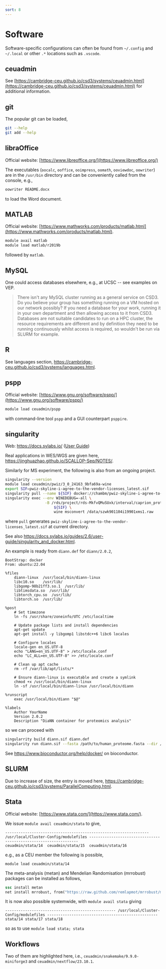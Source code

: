```yaml
---
sort: 8
---
```


# Software

Software-specific configurations can often be found from `~/.config` and `~/.local` or other `.*` locations such as `.vscode`.

## ceuadmin

See [https://cambridge-ceu.github.io/csd3/systems/ceuadmin.html](https://cambridge-ceu.github.io/csd3/systems/ceuadmin.html) for additional information.

## git

The popular git can be loaded,

```bash
git --help
git add --help
```

## libraOffice

Official website: [https://www.libreoffice.org/](https://www.libreoffice.org/)

The executables (`oocalc`, `ooffice`, `ooimpress`, `oomath`, `ooviewdoc`, `oowriter`) are in the `/usr/bin` directory and can be conveniently called from the console, e.g.,

```bash
oowriter README.docx
```

to load the Word document.

## MATLAB

Official website: [https://www.mathworks.com/products/matlab.html](https://www.mathworks.com/products/matlab.html).

```bash
module avail matlab
module load matlab/r2019b
```

followed by `matlab`.

## MySQL

One could access databases elsewhere, e.g., at UCSC -- see examples on VEP.

> There isn't any MySQL cluster running as a general service on CSD3. Do you believe your group has something running on a VM hosted on our network possibly? If you need a database for your work, running it in your own department and then allowing access to it from CSD3. Databases are not suitable candidates to run on a HPC cluster, the resource requirements are different and by definition they need to be running continuously whilst access is required, so wouldn't be run via SLURM for example.

## R

See languages section, <https://cambridge-ceu.github.io/csd3/systems/languages.html>.

## pspp

Official website: [https://www.gnu.org/software/pspp/](https://www.gnu.org/software/pspp/)

```bash
module load ceuadmin/pspp
```

with command-line tool `pspp` and a GUI counterpart `psppire`.

## singularity

Web: <https://docs.sylabs.io/> ([User Guide](https://docs.sylabs.io/guides/3.5/user-guide/index.html#))

Real applications in WES/WGS are given here, <https://jinghuazhao.github.io/SCALLOP-Seq/NOTES/>.

Similarly for MS experiment, the following is also from an ongoing project.

```bash
singularity --version
module load ceuadmin/pwiz/3_0_24163_9bfa69a-wine
export SIF=pwiz-skyline-i-agree-to-the-vendor-licenses_latest.sif
singularity pull --name ${SIF} docker://chambm/pwiz-skyline-i-agree-to-the-vendor-licenses
singularity exec --env WINEDEBUG=-all \
                  -B /rds/project/rds-MkfvQMuSUxk/interval/caprion_proteomics/spectral_library_ZWK/:/data \
                      ${SIF} \
                      wine msconvert /data/szwk901104i19901xms1.raw
```

where `pull` generates `pwiz-skyline-i-agree-to-the-vendor-licenses_latest.sif` at current directory.

See also <https://docs.sylabs.io/guides/2.6/user-guide/singularity_and_docker.html>.

An example is ready from `diann.def` for `diann/2.0.2`,

```
BootStrap: docker
From: ubuntu:22.04

%files
    diann-linux  /usr/local/bin/diann-linux
    libc10.so    /usr/lib/
    libgomp-98b21ff3.so.1  /usr/lib/
    libtimsdata.so  /usr/lib/
    libtorch_cpu.so  /usr/lib/
    libtorch.so  /usr/lib/

%post
    # Set timezone
    ln -fs /usr/share/zoneinfo/UTC /etc/localtime

    # Update package lists and install dependencies
    apt-get update
    apt-get install -y libgomp1 libstdc++6 libc6 locales

    # Configure locales
    locale-gen en_US.UTF-8
    echo "LANG=en_US.UTF-8" > /etc/locale.conf
    echo "LC_ALL=en_US.UTF-8" >> /etc/locale.conf

    # Clean up apt cache
    rm -rf /var/lib/apt/lists/*

    # Ensure diann-linux is executable and create a symlink
    chmod +x /usr/local/bin/diann-linux
    ln -sf /usr/local/bin/diann-linux /usr/local/bin/diann

%runscript
    exec /usr/local/bin/diann "$@"

%labels
    Author YourName
    Version 2.0.2
    Description "DiaNN container for proteomics analysis"
```

so we can proceed with

```bash
singularrity build diann.sif diann.def
singularity run diann.sif --fasta /path/to/human_proteome.fasta --dir /path/to/data/ --out output.txt
```

See <https://www.bioconductor.org/help/docker/> on bioconductor.

## SLURM

Due to increase of size, the entry is moved here, <https://cambridge-ceu.github.io/csd3/systems/ParallelComputing.html>.

## Stata

Official website: [https://www.stata.com/](https://www.stata.com/).

We issue `module avail ceuadmin/stata` to give,

```
----------------------------------------------------------------- /usr/local/Cluster-Config/modulefiles -----------------------------------------------------------------
ceuadmin/stata/14  ceuadmin/stata/15  ceuadmin/stata/16
```

e.g., as a CEU member the following is possible,

```
module load ceuadmin/stata/14
```

The meta-analysis (metan) and Mendelian Randomisation (mrrobust) packages can be installed as follows,

```stata
ssc install metan
net install mrrobust, from("https://raw.github.com/remlapmot/mrrobust/master/") replace
```

It is now also possible systemwide, with `module avail stata` giving

```
-------------------------------------------------- /usr/local/Cluster-Config/modulefiles --------------------------------------------------
stata/14 stata/17 stata/18
```

so as to use `module load stata; stata`

## Workflows

Two of them are highlighted here, i.e., `ceuadmin/snakemake/9.9.0-miniforge3` and `ceuadmin/nextflow/23.10.1`.
